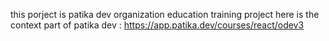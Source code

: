 this porject is patika dev organization education training project 
here is the context part of patika dev : https://app.patika.dev/courses/react/odev3